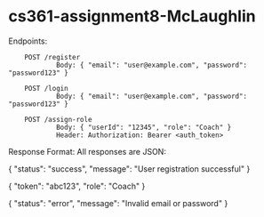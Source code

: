# cs361-assignment8-McLaughlin

Endpoints:

        POST /register
                Body: { "email": "user@example.com", "password": "password123" }

        POST /login
                Body: { "email": "user@example.com", "password": "password123" }

        POST /assign-role
                Body: { "userId": "12345", "role": "Coach" }
                Header: Authorization: Bearer <auth_token>

Response Format:
All responses are JSON:

{ "status": "success", "message": "User registration successful" }

{ "token": "abc123", "role": "Coach" }

{ "status": "error", "message": "Invalid email or password" }
